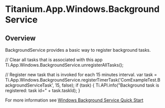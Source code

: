 # Titanium.App.Windows.BackgroundService

<ProxySummary/>

## Overview

BackgroundService provides a basic way to register background tasks.

// Clear all tasks that is associated with this app
Ti.App.Windows.BackgroundService.unregisterAllTasks();

// Register new task that is invoked for each 15 minutes interval.
var task = Ti.App.Windows.BackgroundService.registerTimerTask('ComExampleTest.BackgroundServiceTask', 15, false);
if (task) {
  Ti.API.info("Background task is registered: task id=" + task.taskId);
}

For more information see [Windows Background Service Quick Start](http://docs.appcelerator.com/platform/latest/#!/guide/Windows_Background_Service_Quick_Start)

<ApiDocs/>
